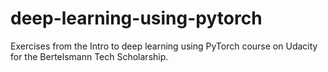 # deep-learning-using-pytorch
Exercises from the Intro to deep learning using PyTorch course on Udacity for the Bertelsmann Tech Scholarship.

